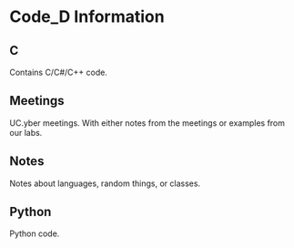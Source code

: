 # Code_D Information

## C
Contains C/C#/C++ code.

## Meetings
UC.yber meetings. With either notes from the meetings or examples from our labs.

## Notes
Notes about languages, random things, or classes.

## Python
Python code.
